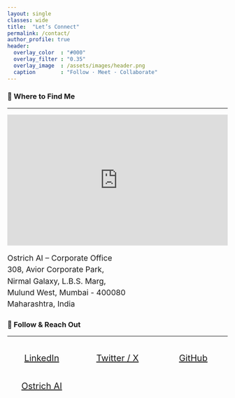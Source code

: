 ```yaml
---
layout: single
classes: wide
title:  "Let’s Connect"
permalink: /contact/
author_profile: true
header:
  overlay_color  : "#000"
  overlay_filter : "0.35"
  overlay_image  : /assets/images/header.png
  caption        : "Follow · Meet · Collaborate"
---
```


### 📍 Where to Find Me
---

<div style="display:flex;flex-wrap:wrap;gap:1rem">

<div style="flex:1 1 360px;min-width:280px">
<iframe
  src="https://www.google.com/maps/embed?pb=!1m18!1m12!1m3!1d3768.5263231806!2d72.9413734!3d19.1722008!2m3!1f0!2f0!3f0!3m2!1i1024!2i768!4f13.1!3m3!1m2!1s0x3be7b900111d2079%3A0xca415a70d9c4c385!2sOstrich%20AI!5e0!3m2!1sen!2sin!4v1751377000021!5m2!1sen!2sin"
  width="100%" height="300" style="border:0"
  loading="lazy" referrerpolicy="no-referrer-when-downgrade">
</iframe>
</div>

<div style="flex:1 1 280px;min-width:260px;display:flex;align-items:center">
  <p style="margin:0;font-size:1.1rem;line-height:1.5">
  Ostrich AI – Corporate Office<br/>
  308, Avior Corporate Park,<br/>
  Nirmal Galaxy, L.B.S. Marg,<br/>
  Mulund West, Mumbai - 400080<br/>
  Maharashtra, India
  </p>
</div>

</div>

### 📣 Follow & Reach Out
---

<div style="display:grid;grid-template-columns:repeat(auto-fit,minmax(140px,1fr));gap:1rem;text-align:center;font-size:1.25rem">

<a href="https://linkedin.com/in/thakkarmihir" target="_blank" rel="noopener">
  <i class="fab fa-linkedin fa-2x"></i><br/>LinkedIn
</a>

<a href="https://twitter.com/0xmthakkar" target="_blank" rel="noopener">
  <i class="fab fa-twitter fa-2x"></i><br/>Twitter&nbsp;/&nbsp;X
</a>

<a href="https://github.com/mihir-ai-lab" target="_blank" rel="noopener">
  <i class="fab fa-github fa-2x"></i><br/>GitHub
</a>

<a href="https://ostrich-ai.com" target="_blank" rel="noopener">
  <i class="fas fa-globe fa-2x"></i><br/>Ostrich&nbsp;AI
</a>

</div>

